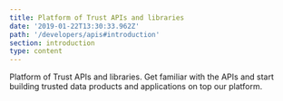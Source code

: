 ```yaml
---
title: Platform of Trust APIs and libraries
date: '2019-01-22T13:30:33.962Z'
path: '/developers/apis#introduction'
section: introduction
type: content
---
```

Platform of Trust APIs and libraries. Get familiar with the APIs and start building trusted data products and applications on top our platform. 
